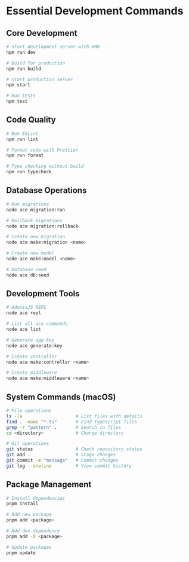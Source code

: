 # Essential Development Commands

## Core Development
```bash
# Start development server with HMR
npm run dev

# Build for production
npm run build

# Start production server
npm start

# Run tests
npm test
```

## Code Quality
```bash
# Run ESLint
npm run lint

# Format code with Prettier
npm run format

# Type checking without build
npm run typecheck
```

## Database Operations
```bash
# Run migrations
node ace migration:run

# Rollback migrations
node ace migration:rollback

# Create new migration
node ace make:migration <name>

# Create new model
node ace make:model <name>

# Database seed
node ace db:seed
```

## Development Tools
```bash
# AdonisJS REPL
node ace repl

# List all ace commands
node ace list

# Generate app key
node ace generate:key

# Create controller
node ace make:controller <name>

# Create middleware
node ace make:middleware <name>
```

## System Commands (macOS)
```bash
# File operations
ls -la                    # List files with details
find . -name "*.ts"       # Find TypeScript files
grep -r "pattern" .       # Search in files
cd <directory>            # Change directory

# Git operations
git status                # Check repository status
git add .                 # Stage changes
git commit -m "message"   # Commit changes
git log --oneline         # View commit history
```

## Package Management
```bash
# Install dependencies
pnpm install

# Add new package
pnpm add <package>

# Add dev dependency
pnpm add -D <package>

# Update packages
pnpm update
```